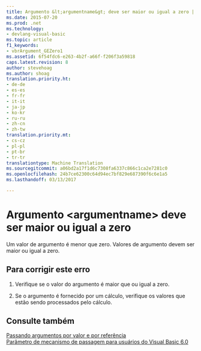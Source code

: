 ```yaml
---
title: Argumento &lt;argumentname&gt; deve ser maior ou igual a zero | Documentos do Microsoft
ms.date: 2015-07-20
ms.prod: .net
ms.technology:
- devlang-visual-basic
ms.topic: article
f1_keywords:
- vbrArgument_GEZero1
ms.assetid: 6f54fdc6-e263-4b2f-a66f-f206f3a59818
caps.latest.revision: 8
author: stevehoag
ms.author: shoag
translation.priority.ht:
- de-de
- es-es
- fr-fr
- it-it
- ja-jp
- ko-kr
- ru-ru
- zh-cn
- zh-tw
translation.priority.mt:
- cs-cz
- pl-pl
- pt-br
- tr-tr
translationtype: Machine Translation
ms.sourcegitcommit: a06bd2a17f1d6c7308fa6337c866c1ca2e7281c0
ms.openlocfilehash: 24b7ce62300c64d94ec7bf829e687390f6c6e1a5
ms.lasthandoff: 03/13/2017

---
```

# <a name="argument-ltargumentnamegt-must-be-greater-than-or-equal-to-zero"></a>Argumento &lt;argumentname&gt; deve ser maior ou igual a zero
Um valor de argumento é menor que zero. Valores de argumento devem ser maior ou igual a zero.  
  
## <a name="to-correct-this-error"></a>Para corrigir este erro  
  
1.  Verifique se o valor do argumento é maior que ou igual a zero.  
  
2.  Se o argumento é fornecido por um cálculo, verifique os valores que estão sendo processados pelo cálculo.  
  
## <a name="see-also"></a>Consulte também  
 [Passando argumentos por valor e por referência](../../visual-basic/programming-guide/language-features/procedures/passing-arguments-by-value-and-by-reference.md)   
 [Parâmetro de mecanismo de passagem para usuários do Visual Basic 6.0](http://msdn.microsoft.com/en-us/0fa2b0dc-aa1c-4797-bbd6-aa13c611cab2)
